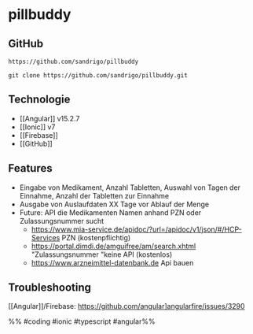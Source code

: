 # pillbuddy

## GitHub
```
https://github.com/sandrigo/pillbuddy
```

```
git clone https://github.com/sandrigo/pillbuddy.git
```


## Technologie
- [[Angular]] v15.2.7
- [[Ionic]] v7 
- [[Firebase]]
- [[GitHub]]




## Features
- Eingabe von Medikament, Anzahl Tabletten, Auswahl von Tagen der Einnahme, Anzahl der Tabletten zur Einnahme
- Ausgabe von Auslaufdaten XX Tage vor Ablauf der Menge
- Future: API die Medikamenten Namen anhand PZN oder Zulassungsnummer sucht
	- https://www.mia-service.de/apidoc/?url=/apidoc/v1/json/#/HCP-Services PZN (kostenpflichtig)
	- https://portal.dimdi.de/amguifree/am/search.xhtml "Zulassungsnummer "keine API (kostenlos)
	- https://www.arzneimittel-datenbank.de Api bauen



## Troubleshooting
[[Angular]]/Firebase: https://github.com/angular]angularfire/issues/3290



%% #coding #ionic #typescript  #angular%% 
